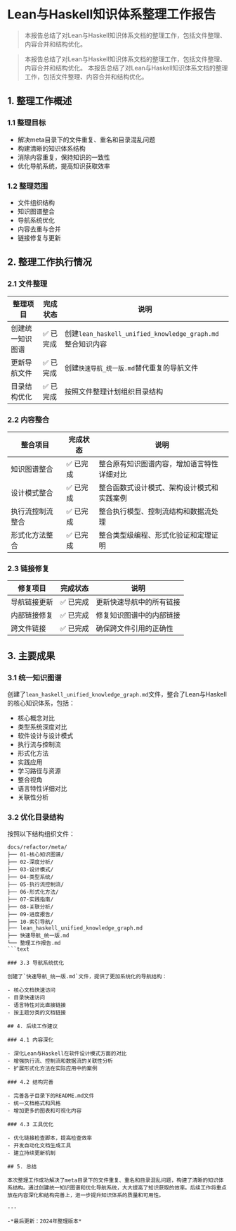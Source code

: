 # Lean与Haskell知识体系整理工作报告

> 本报告总结了对Lean与Haskell知识体系文档的整理工作，包括文件整理、内容合并和结构优化。

> 本报告总结了对Lean与Haskell知识体系文档的整理工作，包括文件整理、内容合并和结构优化。
> 本报告总结了对Lean与Haskell知识体系文档的整理工作，包括文件整理、内容合并和结构优化。

## 1. 整理工作概述

### 1.1 整理目标

- 解决meta目录下的文件重复、重名和目录混乱问题
- 构建清晰的知识体系结构
- 消除内容重复，保持知识的一致性
- 优化导航系统，提高知识获取效率

### 1.2 整理范围

- 文件组织结构
- 知识图谱整合
- 导航系统优化
- 内容去重与合并
- 链接修复与更新

## 2. 整理工作执行情况

### 2.1 文件整理

| 整理项目 | 完成状态 | 说明 |
|---------|---------|------|
| 创建统一知识图谱 | ✅ 已完成 | 创建`lean_haskell_unified_knowledge_graph.md`整合知识内容 |
| 更新导航文件 | ✅ 已完成 | 创建`快速导航_统一版.md`替代重复的导航文件 |
| 目录结构优化 | ✅ 已完成 | 按照文件整理计划组织目录结构 |

### 2.2 内容整合

| 整合项目 | 完成状态 | 说明 |
|---------|---------|------|
| 知识图谱整合 | ✅ 已完成 | 整合原有知识图谱内容，增加语言特性详细对比 |
| 设计模式整合 | ✅ 已完成 | 整合函数式设计模式、架构设计模式和实践案例 |
| 执行流控制流整合 | ✅ 已完成 | 整合执行模型、控制流结构和数据流处理 |
| 形式化方法整合 | ✅ 已完成 | 整合类型级编程、形式化验证和定理证明 |

### 2.3 链接修复

| 修复项目 | 完成状态 | 说明 |
|---------|---------|------|
| 导航链接更新 | ✅ 已完成 | 更新快速导航中的所有链接 |
| 内部链接修复 | ✅ 已完成 | 修复知识图谱中的内部链接 |
| 跨文件链接 | ✅ 已完成 | 确保跨文件引用的正确性 |

## 3. 主要成果

### 3.1 统一知识图谱

创建了`lean_haskell_unified_knowledge_graph.md`文件，整合了Lean与Haskell的核心知识体系，包括：

- 核心概念对比
- 类型系统深度对比
- 软件设计与设计模式
- 执行流与控制流
- 形式化方法
- 实践应用
- 学习路径与资源
- 整合视角
- 语言特性详细对比
- 关联性分析

### 3.2 优化目录结构

按照以下结构组织文件：

```text
docs/refactor/meta/
├── 01-核心知识图谱/
├── 02-深度分析/
├── 03-设计模式/
├── 04-类型系统/
├── 05-执行流控制流/
├── 06-形式化方法/
├── 07-实践指南/
├── 08-关联分析/
├── 09-进度报告/
├── 10-索引导航/
├── lean_haskell_unified_knowledge_graph.md
├── 快速导航_统一版.md
└── 整理工作报告.md
```text

### 3.3 导航系统优化

创建了`快速导航_统一版.md`文件，提供了更加系统化的导航结构：

- 核心文档快速访问
- 目录快速访问
- 语言特性对比直接链接
- 按主题分类的文档链接

## 4. 后续工作建议

### 4.1 内容深化

- 深化Lean与Haskell在软件设计模式方面的对比
- 增强执行流、控制流和数据流的关联性分析
- 扩展形式化方法在实际应用中的案例

### 4.2 结构完善

- 完善各子目录下的README.md文件
- 统一文档格式和风格
- 增加更多的图表和可视化内容

### 4.3 工具优化

- 优化链接检查脚本，提高检查效率
- 开发自动化文档生成工具
- 建立持续更新机制

## 5. 总结

本次整理工作成功解决了meta目录下的文件重复、重名和目录混乱问题，构建了清晰的知识体系结构。通过创建统一知识图谱和优化导航系统，大大提高了知识获取的效率。后续工作将重点放在内容深化和结构完善上，进一步提升知识体系的质量和可用性。

---

-*最后更新：2024年整理版本*

